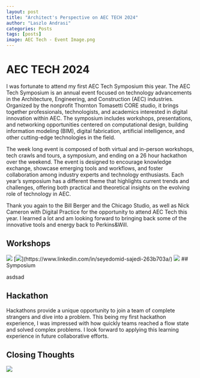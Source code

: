 ```yaml
---
layout: post
title: "Architect's Perspective on AEC TECH 2024"
author: "Laszlo Andrasi"
categories: Posts
tags: [posts]
image: AEC Tech - Event Image.png
---
```


# AEC TECH 2024

I was fortunate to attend my first AEC Tech Symposium this year. The AEC Tech Symposium is an annual event focused on technology advancements in the Architecture, Engineering, and Construction (AEC) industries. Organized by the nonprofit Thornton Tomasetti CORE studio, it brings together professionals, technologists, and academics interested in digital innovation within AEC. The symposium includes workshops, presentations, and networking opportunities centered on computational design, building information modeling (BIM), digital fabrication, artificial intelligence, and other cutting-edge technologies in the field. 

The week long event is composed of both virtual and in-person workshops, tech crawls and tours, a symposium, and ending on a 26 hour hackathon over the weekend. The event is designed to encourage knowledge exchange, showcase emerging tools and workflows, and foster collaboration among industry experts and technology enthusiasts. Each year’s symposium has a different theme that highlights current trends and challenges, offering both practical and theoretical insights on the evolving role of technology in AEC.

Thank you again to the Bill Berger and the Chicago Studio, as well as Nick Cameron with Digital Practice for the opportunity to attend AEC Tech this year. I learned a lot and am looking forward to bringing back some of the innovative tools and energy back to Perkins&Will.

## Workshops

<img src="https://laz-ap.github.io/thoughts/assets/img/In person workshop.png">
[<img src="https://laz-ap.github.io/thoughts/assets/img/In person workshop.png">](https://www.linkedin.com/in/seyedomid-sajedi-263b703a/)


<img src="https://laz-ap.github.io/thoughts/assets/img/In person workshop.png">
## Symposium

asdsad


## Hackathon

Hackathons provide a unique opportunity to join a team of complete strangers and dive into a problem. This being my first hackathon experience, I was impressed with how quickly teams reached a flow state and solved complex problems. I look forward to applying this learning experience in future collaborative efforts.

## Closing Thoughts

<img src="https://laz-ap.github.io/thoughts/assets/img/PW_AEC Symposium.jpg">
